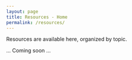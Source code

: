 ```yaml
---
layout: page
title: Resources - Home
permalink: /resources/
---
```


Resources are available here, organized by topic.

... Coming soon ...